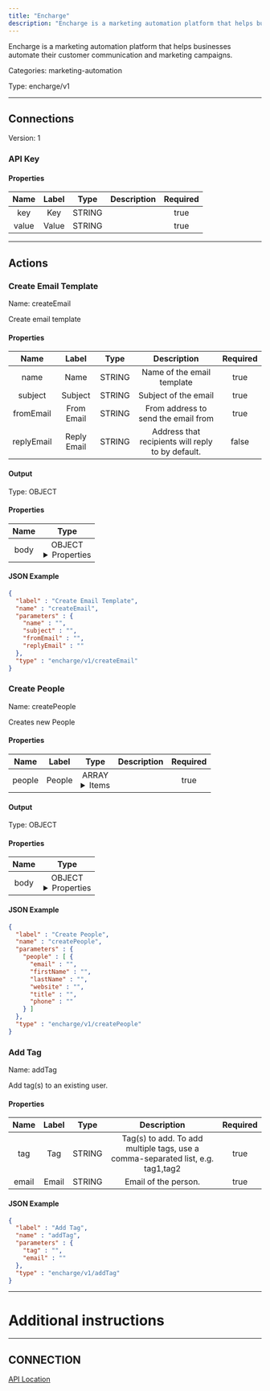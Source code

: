 ```yaml
---
title: "Encharge"
description: "Encharge is a marketing automation platform that helps businesses automate their customer communication and marketing campaigns."
---
```


Encharge is a marketing automation platform that helps businesses automate their customer communication and marketing campaigns.


Categories: marketing-automation


Type: encharge/v1

<hr />



## Connections

Version: 1


### API Key

#### Properties

|      Name       |      Label     |     Type     |     Description     | Required |
|:---------------:|:--------------:|:------------:|:-------------------:|:--------:|
| key | Key | STRING |  | true |
| value | Value | STRING |  | true |





<hr />



## Actions


### Create Email Template
Name: createEmail

Create email template

#### Properties

|      Name       |      Label     |     Type     |     Description     | Required |
|:---------------:|:--------------:|:------------:|:-------------------:|:--------:|
| name | Name | STRING | Name of the email template | true |
| subject | Subject | STRING | Subject of the email | true |
| fromEmail | From Email | STRING | From address to send the email from | true |
| replyEmail | Reply Email | STRING | Address that recipients will reply to by default. | false |


#### Output



Type: OBJECT


#### Properties

|     Name     |     Type     |
|:------------:|:------------:|
| body | OBJECT <details> <summary> Properties </summary> {{INTEGER\(id), STRING\(name), STRING\(subject), STRING\(fromEmail), STRING\(replyEmail)}\(email)} </details> |




#### JSON Example
```json
{
  "label" : "Create Email Template",
  "name" : "createEmail",
  "parameters" : {
    "name" : "",
    "subject" : "",
    "fromEmail" : "",
    "replyEmail" : ""
  },
  "type" : "encharge/v1/createEmail"
}
```


### Create People
Name: createPeople

Creates new People

#### Properties

|      Name       |      Label     |     Type     |     Description     | Required |
|:---------------:|:--------------:|:------------:|:-------------------:|:--------:|
| people | People | ARRAY <details> <summary> Items </summary> [{STRING\(email), STRING\(firstName), STRING\(lastName), STRING\(website), STRING\(title), STRING\(phone)}] </details> |  | true |


#### Output



Type: OBJECT


#### Properties

|     Name     |     Type     |
|:------------:|:------------:|
| body | OBJECT <details> <summary> Properties </summary> {[{STRING\(email), STRING\(firstName), STRING\(lastName), STRING\(website), STRING\(title), STRING\(id), STRING\(phone)}]\(users)} </details> |




#### JSON Example
```json
{
  "label" : "Create People",
  "name" : "createPeople",
  "parameters" : {
    "people" : [ {
      "email" : "",
      "firstName" : "",
      "lastName" : "",
      "website" : "",
      "title" : "",
      "phone" : ""
    } ]
  },
  "type" : "encharge/v1/createPeople"
}
```


### Add Tag
Name: addTag

Add tag(s) to an existing user.

#### Properties

|      Name       |      Label     |     Type     |     Description     | Required |
|:---------------:|:--------------:|:------------:|:-------------------:|:--------:|
| tag | Tag | STRING | Tag(s) to add. To add multiple tags, use a comma-separated list, e.g. tag1,tag2 | true |
| email | Email | STRING | Email of the person. | true |


#### JSON Example
```json
{
  "label" : "Add Tag",
  "name" : "addTag",
  "parameters" : {
    "tag" : "",
    "email" : ""
  },
  "type" : "encharge/v1/addTag"
}
```




<hr />

# Additional instructions
<hr />

## CONNECTION

[API Location](https://app.encharge.io/settings/account)
